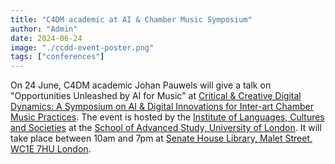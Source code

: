```yaml
---
title: "C4DM academic at AI & Chamber Music Symposium"
author: "Admin"
date: 2024-06-24
image: "./ccdd-event-poster.png"
tags: ["conferences"]
---
```


On 24 June, C4DM academic Johan Pauwels will give a talk on "Opportunities Unleashed by AI for Music" at [Critical & Creative Digital Dynamics: A Symposium on AI & Digital Innovations for Inter-art Chamber Music 
Practices](https://ilcs.sas.ac.uk/events/critical-creative-digital-dynamics-a-symposium-ai-digital-innovations-inter-art-chamber-0). The 
event is hosted by the [Institute of Languages, Cultures and Societies](https://ilcs.sas.ac.uk/) at the [School of Advanced Study, University of London](https://ilcs.sas.ac.uk/). It will take place between 10am and 7pm at [Senate 
House Library, Malet Street, WC1E 7HU London](https://www.openstreetmap.org/#map=16/51.5210/-0.1314).
